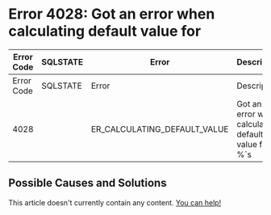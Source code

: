 
# Error 4028: Got an error when calculating default value for


| Error Code | SQLSTATE | Error | Description |
| --- | --- | --- | --- |
| Error Code | SQLSTATE | Error | Description |
| 4028 |  | ER_CALCULATING_DEFAULT_VALUE | Got an error when calculating default value for %`s |




## Possible Causes and Solutions


This article doesn't currently contain any content. [You can help!](/kb/en/writing-and-editing-knowledge-base-articles/)

